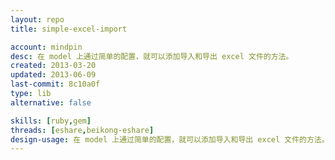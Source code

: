 ```yaml
---
layout: repo
title: simple-excel-import

account: mindpin
desc: 在 model 上通过简单的配置，就可以添加导入和导出 excel 文件的方法。
created: 2013-03-20
updated: 2013-06-09
last-commit: 8c10a0f
type: lib
alternative: false

skills: [ruby,gem]
threads: [eshare,beikong-eshare]
design-usage: 在 model 上通过简单的配置，就可以添加导入和导出 excel 文件的方法。
---
```

